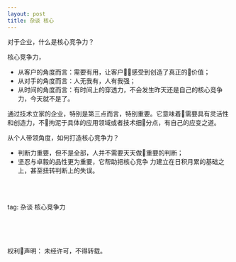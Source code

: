 ```yaml
---
layout: post
title: 杂谈 核心
---
```


对于企业，什么是核心竞争力？

核心竞争力，

* 从客户的角度而言：需要有用，让客户感受到创造了真正的价值；
* 从对手的角度而言：人无我有，人有我强；
* 从时间的角度而言：有时间上的穿透力，不会发生昨天还是自己的核心竞争力，今天就不是了。

通过技术立家的企业，特别是第三点而言，特别重要。它意味着需要具有灵活性和创造力，不拘泥于具体的应用领域或者技术细分点，有自己的应变之道。

从个人带领角度，如何打造核心竞争力？

* 判断力重要，但不是全部，人并不需要天天做重要的判断；
* 坚忍与卓毅的品性更为重要，它帮助把核心竞争 力建立在日积月累的基础之上，甚至扭转判断上的失误。







<br>
<br>

tag: 杂谈 核心竞争力

<br>
<br>
<br>


权利声明：
未经许可，不得转载。